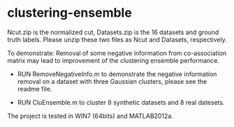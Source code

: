 # clustering-ensemble

Ncut.zip is the normalized cut, Datasets.zip is the 16 datasets and ground truth labels. Please unzip these two files as Ncut and Datasets, respectively.

To demonstrate: Removal of some negative information from co-association matrix may lead to improvement of the clustering ensemble performance.

- RUN RemoveNegativeInfo.m to demonstrate the negative information removal on a dataset with three Gaussian clusters, please see the readme file.

- RUN CluEnsemble.m to cluster 8 synthetic datasets and 8 real datesets.

The project is tested in WIN7 (64bits) and MATLAB2012a.

